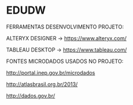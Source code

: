 # EDUDW

FERRAMENTAS DESENVOLVIMENTO PROJETO:

ALTERYX DESIGNER -> https://www.alteryx.com/

TABLEAU DESKTOP -> https://www.tableau.com/

FONTES MICRODADOS USADOS NO PROJETO: 

http://portal.inep.gov.br/microdados

http://atlasbrasil.org.br/2013/

http://dados.gov.br/




